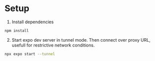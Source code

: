 # Setup
1. Install dependencies
```bash
npm install
```
2. Start expo dev server in tunnel mode. 
Then connect over proxy URL, usefull for restrictive network conditions.
```bash
npx expo start --tunnel
```